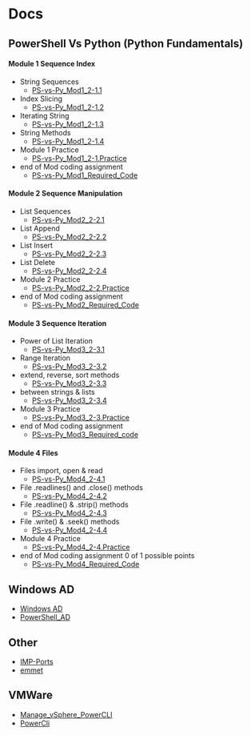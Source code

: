 # Docs


## PowerShell Vs Python (Python Fundamentals)

#### Module 1 Sequence Index
- String Sequences
  - [PS-vs-Py_Mod1_2-1.1](../Docs/html/Ps-vs-Py-html/PS-vs-Py_Mod1_2-1.1.md.html)
- Index Slicing
  - [PS-vs-Py_Mod1_2-1.2](../Docs/html/Ps-vs-Py-html/PS-vs-Py_Mod1_2-1.2.md.html)
- Iterating String
  - [PS-vs-Py_Mod1_2-1.3](../Docs/html/Ps-vs-Py-html/PS-vs-Py_Mod1_2-1.3.md.html) <!--not created yet-->
- String Methods
  - [PS-vs-Py_Mod1_2-1.4](../Docs/html/Ps-vs-Py-html/PS-vs-Py_Mod1_2-1.4.md.html) <!--not created yet-->
- Module 1 Practice
  - [PS-vs-Py_Mod1_2-1.Practice](../Docs/html/Ps-vs-Py-html/PS-vs-Py_Mod1_2-1.Practice.md.html)
- end of Mod coding assignment
  - [PS-vs-Py_Mod1_Required_Code](../Docs/html/Ps-vs-Py-html/PS-vs-Py_Mod1_Required_Code.md.html)

#### Module 2 Sequence Manipulation
- List Sequences
  - [PS-vs-Py_Mod2_2-2.1](../Docs/html/Ps-vs-Py-html/PS-vs-Py_Mod2_2-2.1.md.html) <!--not created yet-->
- List Append
  - [PS-vs-Py_Mod2_2-2.2](../Docs/html/Ps-vs-Py-html/PS-vs-Py_Mod2_2-2.2.md.html) <!--not created yet-->
- List Insert
  - [PS-vs-Py_Mod2_2-2.3](../Docs/html/Ps-vs-Py-html/PS-vs-Py_Mod2_2-2.3.md.html)
- List Delete
  - [PS-vs-Py_Mod2_2-2.4](../Docs/html/Ps-vs-Py-html/PS-vs-Py_Mod2_2-2.4.md.html)
- Module 2 Practice
  - [PS-vs-Py_Mod2_2-2.Practice](../Docs/html/Ps-vs-Py-html/PS-vs-Py_Mod2_2-2.Practice.md.html)
- end of Mod coding assignment
  - [PS-vs-Py_Mod2_Required_Code](../Docs/html/Ps-vs-Py-html/PS-vs-Py_Mod2_Required_Code.md.html)

#### Module 3 Sequence Iteration
- Power of List Iteration
  - [PS-vs-Py_Mod3_2-3.1](../Docs/html/Ps-vs-Py-html/PS-vs-Py_Mod3_2-3.1.md.html)
- Range Iteration
  - [PS-vs-Py_Mod3_2-3.2](../Docs/html/Ps-vs-Py-html/PS-vs-Py_Mod3_2-3.2.md.html)
- extend, reverse, sort methods
  - [PS-vs-Py_Mod3_2-3.3](../Docs/html/Ps-vs-Py-html/PS-vs-Py_Mod3_2-3.3.md.html)
- between strings & lists
  - [PS-vs-Py_Mod3_2-3.4](../Docs/html/Ps-vs-Py-html/PS-vs-Py_Mod3_2-3.4.md.html)
- Module 3 Practice
  - [PS-vs-Py_Mod3_2-3.Practice](../Docs/html/Ps-vs-Py-html/PS-vs-Py_Mod3_2-3.Practice.md.html) <!--not created yet-->
- end of Mod coding assignment
  - [PS-vs-Py_Mod3_Required_code](../Docs/html/Ps-vs-Py-html/PS-vs-Py_Mod3_Required_code.md.html)

#### Module 4 Files
- Files import, open & read
  - [PS-vs-Py_Mod4_2-4.1](../Docs/html/Ps-vs-Py-html/PS-vs-Py_Mod4_2-4.1.md.html) <!--not created yet-->
- File .readlines() and .close() methods
  - [PS-vs-Py_Mod4_2-4.2](../Docs/html/Ps-vs-Py-html/PS-vs-Py_Mod4_2-4.2.md.html) <!--not created yet-->
- File .readline() & .strip() methods
  - [PS-vs-Py_Mod4_2-4.3](../Docs/html/Ps-vs-Py-html/PS-vs-Py_Mod4_2-4.3.md.html) <!--not created yet-->
- File .write() & .seek() methods
  - [PS-vs-Py_Mod4_2-4.4](../Docs/html/Ps-vs-Py-html/PS-vs-Py_Mod4_2-4.4.md.html) <!--not created yet-->
- Module 4 Practice
  - [PS-vs-Py_Mod4_2-4.Practice](../Docs/html/Ps-vs-Py-html/PS-vs-Py_Mod4_2-4.Practice.md.html) <!--not created yet-->
- end of Mod coding assignment 0 of 1 possible points
  - [PS-vs-Py_Mod4_Required_Code](../Docs/html/Ps-vs-Py-html/PS-vs-Py_Mod4_Required_Code.md.html) <!--not created yet-->

## Windows AD

- [Windows AD](../Docs/html/Windows/Windows_AD.md.html)
- [PowerShell_AD](../Docs/html/Windows/PowerShell_AD_Commands.md.html)

## Other

- [IMP-Ports](../Docs/html/Network/IMP-Ports.md.html)
- [emmet](../Docs/html/emmet.html)

## VMWare
- [Manage_vSphere_PowerCLI](../Docs/html/VMware_html/Manage_vSphere_PowerCLI.md.html)
- [PowerCli](../Docs/html/PowerCli.md.html)
